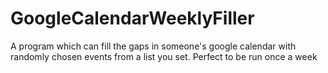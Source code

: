 # GoogleCalendarWeeklyFiller
A program which can fill the gaps in someone's google calendar with randomly chosen events from a list you set. Perfect to be run once a week
